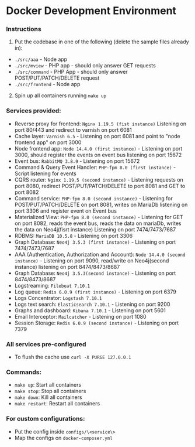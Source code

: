 # Docker Development Environment

### Instructions
1. Put the codebase in one of the following (delete the sample files already in):
- ```./src/aaa``` - Node app
- ```./src/mview``` - PHP app - should only answer GET requests
- ```./src/command``` - PHP App - should only answer POST/PUT/PATCH/DELETE request
- ```./src/frontend``` - Node app
2. Spin up all containers running ```make up```

### Services provided:
- Reverse proxy for frontend: ```Nginx 1.19.5 (fist instance)``` Listening on port 80/443 and redirect to varnish on port 6081
- Cache layer: ```Varnish 6.5``` - Listening on port 6081 and point to "node frontend app" on port 3000
- Node frontend app: ```Node 14.4.0 (first instance)``` - Listening on port 3000, should register the events on event bus listening on port 15672
- Event bus: ```RabbitMQ 3.8.9``` - Listening on port 15672
- Command & Query Event Handler: ```PHP-fpm 8.0 (first instance)``` - Script listening for events
- CQRS router: ```Nginx 1.19.5 (second instance)``` - Listening requests on port 8080, redirect POST/PUT/PATCH/DELETE to port 8081 and GET to port 8082
- Command service: ```PHP-fpm 8.0 (second instance)``` - Listening for POST/PUT/PATCH/DELETE on port 8081, writes on MariaDb listening on port 3306 and register event on Event bus
- Materialized View: ```PHP-fpm 8.0 (second instance)``` - Listening for GET on port 8082, reads the event bus, reads the data on mariaDb, writes the data on Neo4j(fisrt instance) Listening on port 7474/7473/7687
- RDBMS: ```MariaDB 10.5.8``` - Listening on port 3306
- Graph Database: ```Neo4j 3.5.3 (first instance)``` - Listening on port 7474/7473/7687
- AAA (Authentication, Authorization and Account): ```Node 14.4.0 (second instance)``` - Listening on port 9090, read/write on Neo4j(second instance) listening on port 8474/8473/8687
- Graph Database: ```Neo4j 3.5.3(second instance)``` - Listening on port 8474/8473/8687
- Logstreaming: ```Filebeat 7.10.1```
- Log queue: ```Redis 6.0.9 (first instance)``` - Listening on port 6379
- Logs Concentrator: ```Logstash 7.10.1```
- Logs text search: ```Elasticsearch 7.10.1``` - Listening on port 9200
- Graphs and dashboard: ```Kibana 7.10.1``` - Listening on port 5601
- Email Interceptor: ```Mailcatcher``` - Listening on port 1080
- Session Storage: ```Redis 6.0.9 (second instance)``` - Listening on port 7379

### All services pre-configured 
 - To flush the cache use ```curl -X PURGE 127.0.0.1```

### Commands:
- ```make up```: Start all containers
- ```make stop```: Stop all containers
- ```make down```: Kill all containers
- ```make restart```: Restart all containers

### For custom configurations:
- Put the config inside ```configs/\<service\>```
- Map the configs on ```docker-composer.yml```